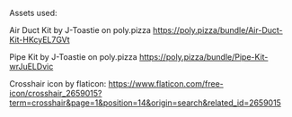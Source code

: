 Assets used:

Air Duct Kit by J-Toastie on poly.pizza
https://poly.pizza/bundle/Air-Duct-Kit-HKcyEL7GVt


Pipe Kit by J-Toastie on poly.pizza
https://poly.pizza/bundle/Pipe-Kit-wrJuELDvic

Crosshair icon by flaticon:
https://www.flaticon.com/free-icon/crosshair_2659015?term=crosshair&page=1&position=14&origin=search&related_id=2659015